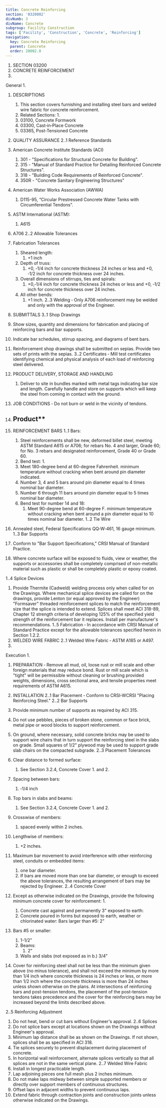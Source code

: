 ```yaml
---
title: Concrete Reinforcing
section: '0320002'
divNumb: 3
divName: Concrete
subgroup: Facility Construction
tags: ['Facility', 'Construction', 'Concrete', 'Reinforcing']
navigation:
  key: Concrete Reinforcing
  parent: Concrete
  order: 20002.0
---
```


1. SECTION 03200
1. CONCRETE REINFORCEMENT
1. 
General
1.  
1. DESCRIPTIONS 

   1. This section covers furnishing and installing steel bars and welded wire fabric for concrete reinforcement. 
   1. Related Sections:
      1. 
   1. 03100, Concrete Formwork 
   1. 03300, Cast‑in‑Place Concrete
   1. 03365, Post-Tensioned Concrete
2. QUALITY ASSURANCE 
2..1 Reference Standards 
1. American Concrete Institute Standards (ACI) 
      1. 301 - "Specifications for Structural Concrete for Building".
      1. 315 - "Manual of Standard Practice for Detailing Reinforced Concrete Structures".
      1. 318 - "Building Code Requirements of Reinforced Concrete".
      1. 350R - "Concrete Sanitary Engineering Structures"
2. American Water Works Association (AWWA)
      1. D115-95, “Circular Prestressed Concrete Water Tanks with Circumferential Tendons”.
3. ASTM International (ASTM):
      1. A615
2. A706
2..2 Allowable Tolerances 
1. Fabrication Tolerances 
      1. Sheared length:
         1. +1 inch 
      1. Depth of truss:
         1. +0, ‑1/4 inch for concrete thickness 24 inches or less and +0, ‑1/2 inch for concrete thickness over 24 inches. 
      1. Overall dimensions of stirrups, ties and spirals:
         1. +0,‑1/4 inch for concrete thickness 24 inches or less and +0, ‑1/2 inch for concrete thickness over 24 inches.
      1. All other bends:
         1. +1 inch. 
2..3 Welding ‑ Only A706 reinforcement may be welded and only with the approval of the Engineer.
3. SUBMITTALS 
3..1 Shop Drawings 
 1. Show sizes, quantity and dimensions for fabrication and placing of reinforcing bars and bar supports. 
 2. Indicate bar schedules, stirrup spacing, and diagrams of bent bars.
 3. Reinforcement shop drawings shall be submitted on sepias. Provide two sets of prints with the sepias.
3..2 Certificates ‑ Mill test certificates identifying chemical and physical analysis of each load of reinforcing steel delivered. 
4. PRODUCT DELIVERY, STORAGE AND HANDLING 
   1. Deliver to site in bundles marked with metal tags indicating bar size and length. Carefully handle and store on supports which will keep the steel from coming in contact with the ground. 
5. JOB CONDITIONS ‑ Do not burn or weld in the vicinity of tendons. 
1. ## Product** 
1. REINFORCEMENT BARS 
1..1 Bars:
      1. Steel reinforcements shall be new, deformed billet steel, meeting ASTM Standard A615 or A706; for rebars No. 4 and larger, Grade 60; for No. 3 rebars and designated reinforcement, Grade 40 or Grade 60. 
   1. Bend test:
      1. 
   1. Meet 180-degree bend at 60-degree Fahrenheit. minimum temperature without cracking when bent around pin diameter indicated. 
   1. Number 3, 4 and 5 bars around pin diameter equal to 4 times nominal bar diameter.
   1. Number 6 through 11 bars around pin diameter equal to 5 times nominal bar diameter. 
   1. Bend test for number 14 and 18:
      1. Meet 90-degree bend at 60-degree F. minimum temperature without cracking when bent around a pin diameter equal to 10 times nominal bar diameter. 
1..2 Tie Wire
 1. Annealed steel, Federal Specifications QQ‑W‑461, 16 gauge minimum. 
1..3 Bar Supports 
 1. Conform to "Bar Support Specifications," CRSI Manual of Standard Practice. 
 2. Where concrete surface will be exposed to fluids, view or weather, the supports or accessories shall be completely comprised of non-metallic material such as plastic or shall be completely plastic or epoxy coated. 

1..4 Splice Devices
   1. Provide Thermite (Cadweld) welding process only when called for on the Drawings. Where mechanical splice devices are called for on the drawings, provide Lenton (or equal approved by the Engineer) "Formsaver" threaded reinforcement splices to match the reinforcement size that the splice is intended to extend. Splices shall meet ACI 318-89, Chapter 12 strength criteria of developing 125% of the specified yield strength of the reinforcement bar it replaces. Install per manufacturer's recommendations.
1..5 Fabrication ‑ In accordance with CRSI Manual of Standard Practice except for the allowable tolerances specified herein in Section 1.2.2.
2. WELDED WIRE FABRIC 
2..1 Welded Wire Fabric ‑ ASTM A185 or A497.
1. 
Execution
1.  
1. PREPARATION ‑ Remove all mud, oil, loose rust or mill scale and other foreign materials that may reduce bond. Rust or mill scale which is "tight" will be permissible without cleaning or brushing provided weights, dimensions, cross sectional area, and tensile properties meet requirements of ASTM A615. 
2. INSTALLATION 
2..1 Bar Placement ‑ Conform to CRSI‑WCRSI "Placing Reinforcing Steel." 
2..2 Bar Supports 
 1. Provide minimum number of supports as required by ACI 315.
 2. Do not use pebbles, pieces of broken stone, common or face brick, metal pipe or wood blocks to support reinforcement. 
 3. On ground, where necessary, solid concrete bricks may be used to support wire chairs that in turn support the reinforcing steel in the slabs on grade. Small squares of 1/2" plywood may be used to support grade slab chairs on the compacted subgrade.
2..3 Placement Tolerances 

 1. Clear distance to formed surface:
    1. See Section 3.2.4, Concrete Cover 1. and 2. 
 2. Spacing between bars:
    1. ‑1/4 inch 
 3. Top bars in slabs and beams:
    1. See Section 3.2.4, Concrete Cover 1. and 2. 
 4. Crosswise of members:
    1. spaced evenly within 2 inches. 
 5. Lengthwise of members:
    1. +2 inches. 
 6. Maximum bar movement to avoid interference with other reinforcing steel, conduits or embedded items:
    1. one bar diameter. 
      1. If bars are moved more than one bar diameter, or enough to exceed the above tolerances, the resulting arrangement of bars may be rejected by Engineer. 
2..4 Concrete Cover 
 1. Except as otherwise indicated on the Drawings, provide the following minimum concrete cover for reinforcement:
    1. 
      1. Concrete cast against and permanently 3"
 exposed to earth: 
      1. Concrete poured in forms but exposed to earth, weather or chlorinated water:
Bars larger than #5: 2”
   1. Bars #5 or smaller:
      1. 1-1/2”
      1. Beams:
         1. 2"
      1. Walls and slabs (not exposed as in b.) 3/4"
2. Cover for reinforcing steel shall not be less than the minimum given above (no minus tolerance), and shall not exceed the minimum by more than 1/4 inch where concrete thickness is 24 inches or less, or more than 1/2 inch where the concrete thickness is more than 24 inches unless shown otherwise on the plans. At intersections of reinforcing bars and post-tension tendons, the placement of the post-tension tendons takes precedence and the cover for the reinforcing bars may be increased beyond the limits described above.

2..5 Reinforcing Adjustment 
 1. Do not heat, bend or cut bars without Engineer's approval. 
2..6 Splices 
 1. Do not splice bars except at locations shown on the Drawings without Engineer's approval. 
 2. Minimum lap distance shall be as shown on the Drawings. If not shown, splices shall be as specified in ACI 318. 
 3. Tie splices securely to prevent displacement during placement of concrete. 
 4. In horizontal wall reinforcement, alternate splices vertically so that all splices are not in the same vertical plane. 
2..7 Welded Wire Fabric 
1. Install in longest practicable length. 
2. Lap adjoining pieces one full mesh plus 2 inches minimum. 
3. Do not make laps midway between simple supported members or directly over support members of continuous structures. 
4. Offset laps in adjacent widths to prevent continuous laps.
5. Extend fabric through contraction joints and construction joints unless otherwise indicated on the Drawings. 


